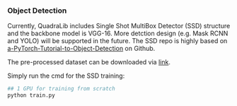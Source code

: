 ### Object Detection

Currently, QuadraLib includes Single Shot MultiBox Detector (SSD) structure and the backbone model is VGG-16. More detction design (e.g. Mask RCNN and YOLO) will be supported in the future. The SSD repo is highly based on [a-PyTorch-Tutorial-to-Object-Detection](https://github.com/sgrvinod/a-PyTorch-Tutorial-to-Object-Detection) on Github. 

The pre-processed dataset can be downloaded via [link](https://drive.google.com/file/d/1_RxZuPjWJ0IDVCt2DJ15dsAmRtF6SwWy/view?usp=sharing). 

Simply run the cmd for the SSD training:

```bash
## 1 GPU for training from scratch
python train.py

